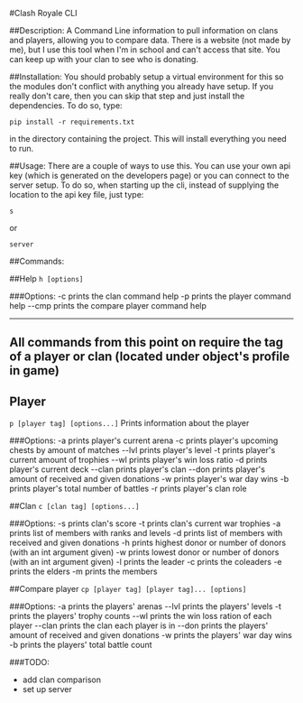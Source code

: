 #Clash Royale CLI

##Description:
A Command Line information to pull information on clans and players, allowing you to compare data. There is a website (not made by me), but I use this tool when I'm in school and can't access that site. You can keep up with your clan to see who is donating.

##Installation:
You should probably setup a virtual environment for this so the modules don't conflict with anything you already have setup. If you really don't care, then you can skip that step and just install the dependencies. To do so, type:

`pip install -r requirements.txt`

in the directory containing the project. This will install everything you need to run.

##Usage:
There are a couple of ways to use this. You can use your own api key (which is generated on the developers page) or you can connect to the server setup. To do so, when starting up the cli,  instead of supplying the location to the api key file, just type:

`s`

or 

`server`

##Commands:

##Help
`h [options]`

###Options:
	-c prints the clan command help
	-p prints the player command help
	--cmp prints the compare player command help

---
**All commands from this point on require the tag of a player or clan (located under object's profile in game)**
---

## Player
`p [player tag] [options...]`
Prints information about the player

###Options:
	-a      prints player's current arena
	-c      prints player's upcoming chests by amount of matches 
	--lvl   prints player's level
	-t      prints player's current amount of trophies
	--wl    prints player's win loss ratio
	-d      prints player's current deck
	--clan  prints player's clan
	--don   prints player's amount of received and given donations
	-w      prints player's war day wins
	-b      prints player's total number of battles
	-r      prints player's clan role

##Clan
`c [clan tag] [options...]`

###Options:
	-s      prints clan's score
	-t      prints clan's current war trophies
	-a      prints list of members with ranks and levels
	-d      prints list of members with received and given donations
	-h      prints highest donor or number of donors (with an int argument given)
	-w      prints lowest donor or number of donors (with an int argument given)
	-l      prints the leader
	-c      prints the coleaders
	-e      prints the elders
	-m      prints the members

##Compare player
`cp [player tag] [player tag]... [options]`

###Options:
	-a      prints the players' arenas
	--lvl   prints the players' levels
	-t      prints the players' trophy counts
	--wl    prints the win loss ration of each player
	--clan  prints the clan each player is in
	--don   prints the players' amount of received and given donations
	-w      prints the players' war day wins
	-b      prints the players' total battle count

###TODO:
- add clan comparison 
- set up server